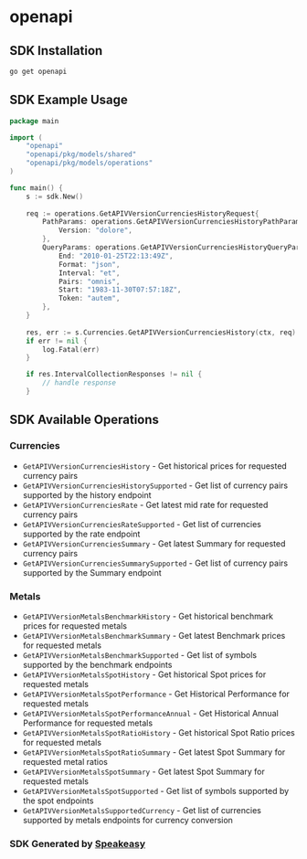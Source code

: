 # openapi

<!-- Start SDK Installation -->
## SDK Installation

```bash
go get openapi
```
<!-- End SDK Installation -->

## SDK Example Usage
<!-- Start SDK Example Usage -->
```go
package main

import (
    "openapi"
    "openapi/pkg/models/shared"
    "openapi/pkg/models/operations"
)

func main() {
    s := sdk.New()
    
    req := operations.GetAPIVVersionCurrenciesHistoryRequest{
        PathParams: operations.GetAPIVVersionCurrenciesHistoryPathParams{
            Version: "dolore",
        },
        QueryParams: operations.GetAPIVVersionCurrenciesHistoryQueryParams{
            End: "2010-01-25T22:13:49Z",
            Format: "json",
            Interval: "et",
            Pairs: "omnis",
            Start: "1983-11-30T07:57:18Z",
            Token: "autem",
        },
    }
    
    res, err := s.Currencies.GetAPIVVersionCurrenciesHistory(ctx, req)
    if err != nil {
        log.Fatal(err)
    }

    if res.IntervalCollectionResponses != nil {
        // handle response
    }
```
<!-- End SDK Example Usage -->

<!-- Start SDK Available Operations -->
## SDK Available Operations

### Currencies

* `GetAPIVVersionCurrenciesHistory` - Get historical prices for requested currency pairs
* `GetAPIVVersionCurrenciesHistorySupported` - Get list of currency pairs supported by the history endpoint
* `GetAPIVVersionCurrenciesRate` - Get latest mid rate for requested currency pairs
* `GetAPIVVersionCurrenciesRateSupported` - Get list of currencies supported by the rate endpoint
* `GetAPIVVersionCurrenciesSummary` - Get latest Summary for requested currency pairs
* `GetAPIVVersionCurrenciesSummarySupported` - Get list of currency pairs supported by the Summary endpoint

### Metals

* `GetAPIVVersionMetalsBenchmarkHistory` - Get historical benchmark prices for requested metals
* `GetAPIVVersionMetalsBenchmarkSummary` - Get latest Benchmark prices for requested metals
* `GetAPIVVersionMetalsBenchmarkSupported` - Get list of symbols supported by the benchmark endpoints
* `GetAPIVVersionMetalsSpotHistory` - Get historical Spot prices for requested metals
* `GetAPIVVersionMetalsSpotPerformance` - Get Historical Performance for requested metals
* `GetAPIVVersionMetalsSpotPerformanceAnnual` - Get Historical Annual Performance for requested metals
* `GetAPIVVersionMetalsSpotRatioHistory` - Get historical Spot Ratio prices for requested metals
* `GetAPIVVersionMetalsSpotRatioSummary` - Get latest Spot Summary for requested metal ratios
* `GetAPIVVersionMetalsSpotSummary` - Get latest Spot Summary for requested metals
* `GetAPIVVersionMetalsSpotSupported` - Get list of symbols supported by the spot endpoints
* `GetAPIVVersionMetalsSupportedCurrency` - Get list of currencies supported by metals endpoints for currency conversion

<!-- End SDK Available Operations -->

### SDK Generated by [Speakeasy](https://docs.speakeasyapi.dev/docs/using-speakeasy/client-sdks)
